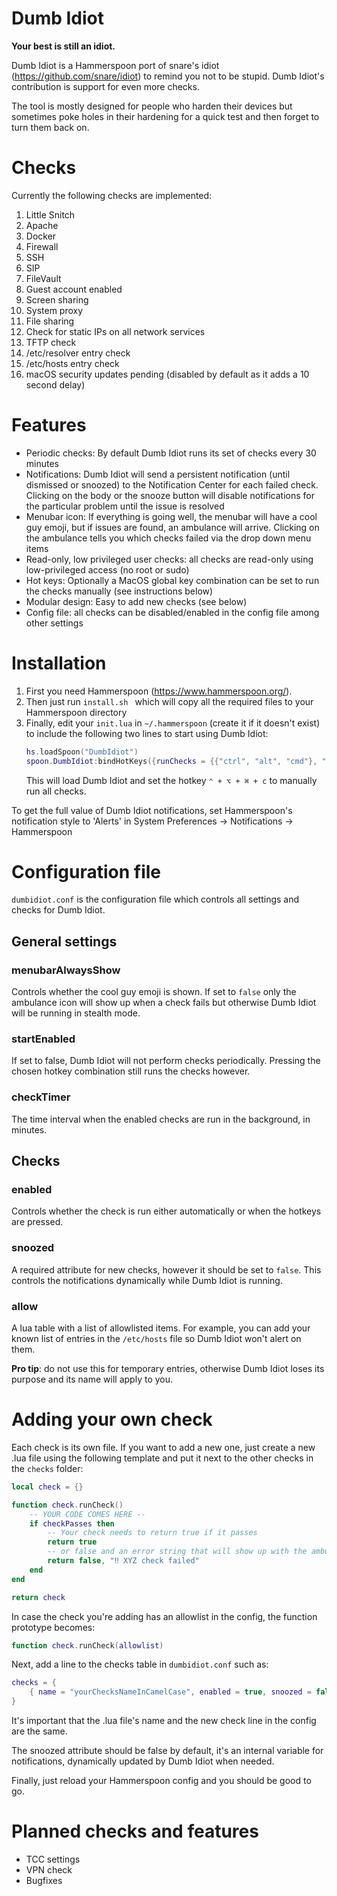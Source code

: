 # Dumb Idiot
**Your best is still an idiot.**

Dumb Idiot is a Hammerspoon port of snare's idiot (https://github.com/snare/idiot) to remind you not to be stupid. Dumb Idiot's contribution is support for even more checks.

The tool is mostly designed for people who harden their devices but sometimes poke holes in their hardening for a quick test and then forget to turn them back on. 

# Checks 
Currently the following checks are implemented:
1. Little Snitch
2. Apache
3. Docker
4. Firewall
5. SSH
6. SIP
7. FileVault
8. Guest account enabled
9. Screen sharing
10. System proxy
11. File sharing
12. Check for static IPs on all network services
13. TFTP check
14. /etc/resolver entry check
15. /etc/hosts entry check
16. macOS security updates pending (disabled by default as it adds a 10 second delay)

# Features
- Periodic checks: By default Dumb Idiot runs its set of checks every 30 minutes
- Notifications: Dumb Idiot will send a persistent notification (until dismissed or snoozed) to the Notification Center for each failed check. Clicking on the body or the snooze button will disable notifications for the particular problem until the issue is resolved
- Menubar icon: If everything is going well, the menubar will have a cool guy emoji, but if issues are found, an ambulance will arrive. Clicking on the ambulance tells you which checks failed via the drop down menu items
- Read-only, low privileged user checks: all checks are read-only using low-privileged access (no root or sudo)
- Hot keys: Optionally a MacOS global key combination can be set to run the checks manually (see instructions below)
- Modular design: Easy to add new checks (see below)
- Config file: all checks can be disabled/enabled in the config file among other settings

# Installation
1. First you need Hammerspoon (https://www.hammerspoon.org/).
2. Then just run ```install.sh ``` which will copy all the required files to your Hammerspoon directory
3. Finally, edit your ```init.lua``` in ```~/.hammerspoon``` (create it if it doesn't exist) to include the following two lines to start using Dumb Idiot:
    ```lua 
    hs.loadSpoon("DumbIdiot")
    spoon.DumbIdiot:bindHotKeys({runChecks = {{"ctrl", "alt", "cmd"}, "c"}})
    ```
    This will load Dumb Idiot and set the hotkey ```⌃ + ⌥ + ⌘ + c``` to manually run all checks. 

To get the full value of Dumb Idiot notifications, set Hammerspoon's notification style to 'Alerts' in System Preferences -> Notifications -> Hammerspoon

# Configuration file
```dumbidiot.conf``` is the configuration file which controls all settings and checks for Dumb Idiot.

## General settings
### menubarAlwaysShow
Controls whether the cool guy emoji is shown. If set to ```false``` only the ambulance icon will show up when a check fails but otherwise Dumb Idiot will be running in stealth mode. 

### startEnabled
If set to false, Dumb Idiot will not perform checks periodically. Pressing the chosen hotkey combination still runs the checks however. 

### checkTimer
The time interval when the enabled checks are run in the background, in minutes.

## Checks

### enabled
Controls whether the check is run either automatically or when the hotkeys are pressed.

### snoozed
A required attribute for new checks, however it should be set to ```false```. This controls the notifications dynamically while Dumb Idiot is running.

### allow 
A lua table with a list of allowlisted items. For example, you can add your known list of entries in the ```/etc/hosts``` file so Dumb Idiot won't alert on them. 

**Pro tip**: do not use this for temporary entries, otherwise Dumb Idiot loses its purpose and its name will apply to you.

# Adding your own check
Each check is its own file. If you want to add a new one, just create a new .lua file using the following template and put it next to the other checks in the ```checks``` folder:

``` lua
local check = {}

function check.runCheck()
    -- YOUR CODE COMES HERE --
    if checkPasses then
        -- Your check needs to return true if it passes
        return true
        -- or false and an error string that will show up with the ambulance
        return false, "‼️ XYZ check failed"
    end
end

return check
```

In case the check you're adding has an allowlist in the config, the function prototype becomes:
``` lua
function check.runCheck(allowlist)
```

Next, add a line to the checks table in ```dumbidiot.conf``` such as:
``` lua
checks = {
    { name = "yourChecksNameInCamelCase", enabled = true, snoozed = false },
}
```

It's important that the .lua file's name and the new check line in the config are the same.

The snoozed attribute should be false by default, it's an internal variable for notifications, dynamically updated by Dumb Idiot when needed.

Finally, just reload your Hammerspoon config and you should be good to go.

# Planned checks and features
- TCC settings
- VPN check
- Bugfixes
